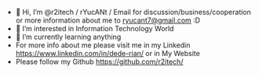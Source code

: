 - 👋 Hi, I’m @r2itech / rYucANt / Email for discussion/business/cooperation or more information about me to ryucant7@gmail.com :D
- 👀 I’m interested in Information Technology World
- 🌱 I’m currently learning anything
- For more info about me please visit me in my Linkedin https://www.linkedin.com/in/dede-rian/ or in My Website <there is not any yet>
- Please follow my Github https://github.com/r2itech/
